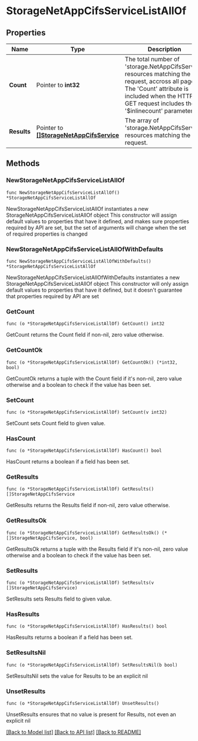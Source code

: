 # StorageNetAppCifsServiceListAllOf

## Properties

Name | Type | Description | Notes
------------ | ------------- | ------------- | -------------
**Count** | Pointer to **int32** | The total number of &#39;storage.NetAppCifsService&#39; resources matching the request, accross all pages. The &#39;Count&#39; attribute is included when the HTTP GET request includes the &#39;$inlinecount&#39; parameter. | [optional] 
**Results** | Pointer to [**[]StorageNetAppCifsService**](StorageNetAppCifsService.md) | The array of &#39;storage.NetAppCifsService&#39; resources matching the request. | [optional] 

## Methods

### NewStorageNetAppCifsServiceListAllOf

`func NewStorageNetAppCifsServiceListAllOf() *StorageNetAppCifsServiceListAllOf`

NewStorageNetAppCifsServiceListAllOf instantiates a new StorageNetAppCifsServiceListAllOf object
This constructor will assign default values to properties that have it defined,
and makes sure properties required by API are set, but the set of arguments
will change when the set of required properties is changed

### NewStorageNetAppCifsServiceListAllOfWithDefaults

`func NewStorageNetAppCifsServiceListAllOfWithDefaults() *StorageNetAppCifsServiceListAllOf`

NewStorageNetAppCifsServiceListAllOfWithDefaults instantiates a new StorageNetAppCifsServiceListAllOf object
This constructor will only assign default values to properties that have it defined,
but it doesn't guarantee that properties required by API are set

### GetCount

`func (o *StorageNetAppCifsServiceListAllOf) GetCount() int32`

GetCount returns the Count field if non-nil, zero value otherwise.

### GetCountOk

`func (o *StorageNetAppCifsServiceListAllOf) GetCountOk() (*int32, bool)`

GetCountOk returns a tuple with the Count field if it's non-nil, zero value otherwise
and a boolean to check if the value has been set.

### SetCount

`func (o *StorageNetAppCifsServiceListAllOf) SetCount(v int32)`

SetCount sets Count field to given value.

### HasCount

`func (o *StorageNetAppCifsServiceListAllOf) HasCount() bool`

HasCount returns a boolean if a field has been set.

### GetResults

`func (o *StorageNetAppCifsServiceListAllOf) GetResults() []StorageNetAppCifsService`

GetResults returns the Results field if non-nil, zero value otherwise.

### GetResultsOk

`func (o *StorageNetAppCifsServiceListAllOf) GetResultsOk() (*[]StorageNetAppCifsService, bool)`

GetResultsOk returns a tuple with the Results field if it's non-nil, zero value otherwise
and a boolean to check if the value has been set.

### SetResults

`func (o *StorageNetAppCifsServiceListAllOf) SetResults(v []StorageNetAppCifsService)`

SetResults sets Results field to given value.

### HasResults

`func (o *StorageNetAppCifsServiceListAllOf) HasResults() bool`

HasResults returns a boolean if a field has been set.

### SetResultsNil

`func (o *StorageNetAppCifsServiceListAllOf) SetResultsNil(b bool)`

 SetResultsNil sets the value for Results to be an explicit nil

### UnsetResults
`func (o *StorageNetAppCifsServiceListAllOf) UnsetResults()`

UnsetResults ensures that no value is present for Results, not even an explicit nil

[[Back to Model list]](../README.md#documentation-for-models) [[Back to API list]](../README.md#documentation-for-api-endpoints) [[Back to README]](../README.md)


